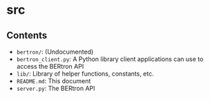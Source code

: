 # src

## Contents

<!-- TODO: Summarize the contents of the `bertron/` directory. -->

- `bertron/`: (Undocumented)
- `bertron_client.py`: A Python library client applications can use to access the BERtron API
- `lib/`: Library of helper functions, constants, etc.
- `README.md`: This document
- `server.py`: The BERtron API
